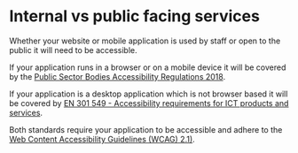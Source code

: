 # Internal vs public facing services

Whether your website or mobile application is used by staff or open to the public it will need to be accessible.

If your application runs in a browser or on a mobile device it will be covered by the [Public Sector Bodies Accessibility Regulations 2018](/accessibility-law/the-public-sector-bodies-accessibility-regulations-2018).

If your application is a desktop application which is not browser based it will be covered by [EN&nbsp;301&nbsp;549 - Accessibility requirements for ICT products and services](/accessibility-law/en301549-accessibility-requirements-for-ict-products-and-services).

Both standards require your application to be accessible and adhere to the [Web Content Accessibility Guidelines (WCAG) 2.1)](/section/accessibility-and-the-law/web-content-accessibility-guidelines)</a>.
